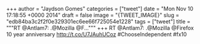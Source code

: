 
+++
author = "Jaydson Gomes"
categories = ["tweet"]
date = "Mon Nov 10 17:18:55 +0000 2014"
draft = false
image = "{TWEET_IMAGE}"
slug = "edb84ba3c2f2f0e329301ec6ee66f725054e1228"
tags = ["tweet"]
title = """RT @Antlam7: .@Mozilla @F..."""
+++
RT @Antlam7: .@Mozilla @Firefox 10 year anniversary http://t.co/U7JAuhUCoz #ChooseIndependent #fx10
